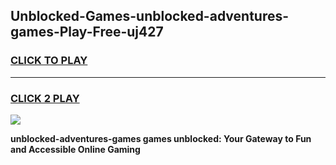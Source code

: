 
## Unblocked-Games-unblocked-adventures-games-Play-Free-uj427
<h3>
<a href="https://premium76.site?title=unblocked-adventures-games&ref=15A">CLICK TO PLAY</a></h3>
<hr>

<h3>
<a href="https://premium76.site?title=unblocked-adventures-games&ref=15A">CLICK 2 PLAY</a>
  
</h3>

<a href="https://premium76.site?title=unblocked-adventures-games&ref=15A"><img src="https://clearcache.store/games.png"></a>


**unblocked-adventures-games games unblocked: Your Gateway to Fun and Accessible Online Gaming**
